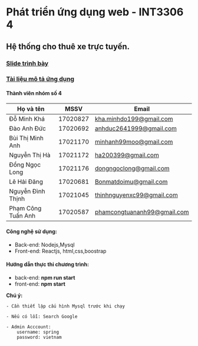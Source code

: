 # Phát triển ứng dụng web - INT3306 4
 
 ## Hệ thống cho thuê xe trực tuyến.


### [Slide trình bày ](https://docs.google.com/presentation/d/1ENLaQC6EjI0nhCmKSttbmnAtC1YJqgZP/edit?fbclid=IwAR3lp7wQwHf-7JvYoo34wglbMDdonORY7aSZW40Act_A_EFJn2YQedb2y2Q#slide=id.g7bb9ac5d0f_5_0)
### [Tài liệu mô tả ứng dụng](https://docs.google.com/document/d/1wMjBnJVuxVzujK2nn6sznOTFAGja6iSF0MlnuAg4lCk/edit?usp=sharing)



#### Thành viên nhóm số 4

Họ và tên | MSSV | Email
----------|----- |------
Đỗ Minh Khá| 17020827| kha.minhdo199@gmail.com
Đào Anh Đức | 17020692| anhduc2641999@gmail.com
Bùi Thị Minh Anh|17021170| minhanh99moo@gmail.com
Nguyễn Thị Hà|17021172| ha200399@gmail.com
Đồng Ngọc Long|17021176| dongngoclong@gmail.com
Lê Hải Đăng |17020681| Bonmatdoimu@gmail.com
Nguyễn Đình Thịnh|17021045| thinhnguyenxc99@gmail.com
Phạm Công Tuấn Anh|17020587|  phamcongtuananh99@gmail.com

#### Công nghệ sử dụng: 
* Back-end: Nodejs,Mysql
* Front-end: Reactjs, html,css,boostrap

#### Hướng dẫn thực thi chương trình:

* back-end: **npm run start**
* front-end: **npm start**

__Chú ý:__

    - Cần thiết lập cấu hình Mysql trước khi chạy 
    
    - Nếu có lỗi: Search Google 

    - Admin Acccount:
        username: spring
        password: vietnam

